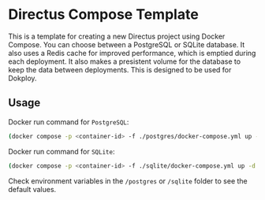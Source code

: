 # Directus Compose Template
This is a template for creating a new Directus project using Docker Compose. You can choose between a PostgreSQL or SQLite database. It also uses a Redis cache for improved performance, which is emptied during each deployment. It also makes a presistent volume for the database to keep the data between deployments. This is designed to be used for Dokploy.

## Usage
Docker run command for `PostgreSQL`:
```bash
(docker compose -p <container-id> -f ./postgres/docker-compose.yml up -d --build --remove-orphans)
```

Docker run command for `SQLite`:
```bash
(docker compose -p <container-id> -f ./sqlite/docker-compose.yml up -d --build --remove-orphans)
```

Check environment variables in the `/postgres` or `/sqlite` folder to see the default values.
